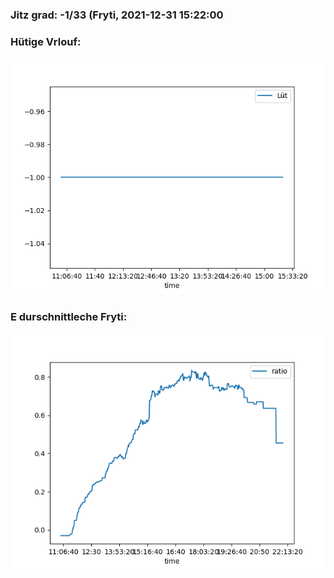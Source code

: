 ### Jitz grad: -1/33 (Fryti, 2021-12-31 15:22:00

### Hütige Vrlouf:
![Graph](Today.png)

### E durschnittleche Fryti:
![Graph](Fryti.png)